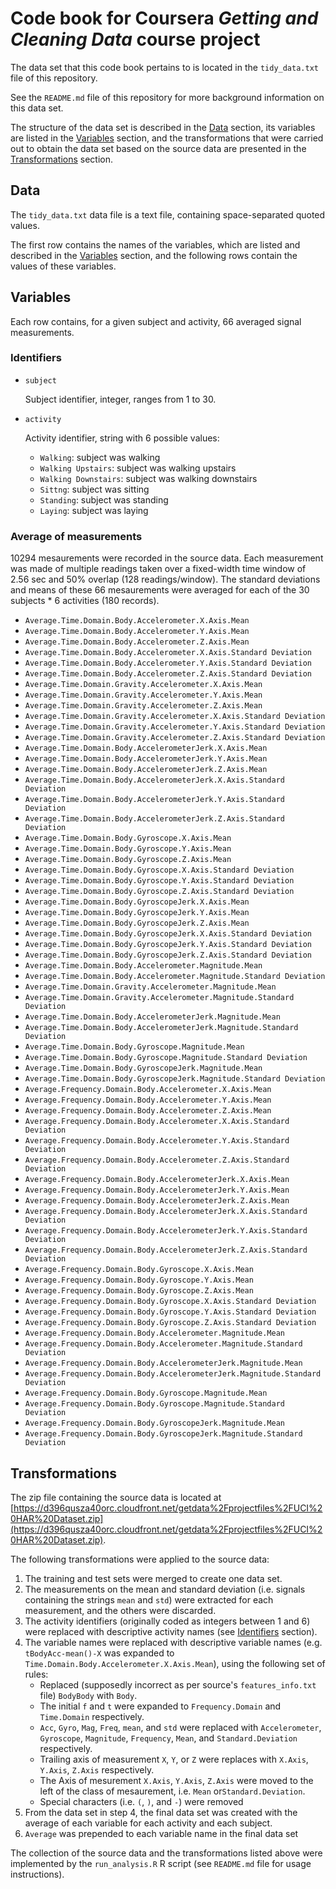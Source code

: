 # Code book for Coursera *Getting and Cleaning Data* course project

The data set that this code book pertains to is located in the `tidy_data.txt` file of this repository.

See the `README.md` file of this repository for more background information on this data set.

The structure of the data set is described in the [Data](#data) section, its variables are listed in the [Variables](#variables) section, and the transformations that were carried out to obtain the data set based on the source data are presented in the [Transformations](#transformations) section.

## Data <a name="data"></a>

The `tidy_data.txt` data file is a text file, containing space-separated quoted values.

The first row contains the names of the variables, which are listed and described in the [Variables](#variables) section, and the following rows contain the values of these variables. 

## Variables <a name="variables"></a>

Each row contains, for a given subject and activity, 66 averaged signal measurements.

### Identifiers <a name="identifiers"></a>

- `subject`

	Subject identifier, integer, ranges from 1 to 30.

- `activity`

	Activity identifier, string with 6 possible values: 
	- `Walking`: subject was walking
	- `Walking Upstairs`: subject was walking upstairs
	- `Walking Downstairs`: subject was walking downstairs
	- `Sittng`: subject was sitting
	- `Standing`: subject was standing
	- `Laying`: subject was laying

### Average of measurements <a name="average-measurements"></a>

10294 mesaurements were recorded in the source data. Each measurement was made of multiple readings taken over a fixed-width time window of 2.56 sec and 50% overlap (128 readings/window). The standard deviations and means of these 66 mesaurements were averaged for each of the 30 subjects * 6 activities (180 records).

- `Average.Time.Domain.Body.Accelerometer.X.Axis.Mean`
- `Average.Time.Domain.Body.Accelerometer.Y.Axis.Mean`
- `Average.Time.Domain.Body.Accelerometer.Z.Axis.Mean`
- `Average.Time.Domain.Body.Accelerometer.X.Axis.Standard Deviation`
- `Average.Time.Domain.Body.Accelerometer.Y.Axis.Standard Deviation`
- `Average.Time.Domain.Body.Accelerometer.Z.Axis.Standard Deviation`
- `Average.Time.Domain.Gravity.Accelerometer.X.Axis.Mean`
- `Average.Time.Domain.Gravity.Accelerometer.Y.Axis.Mean`
- `Average.Time.Domain.Gravity.Accelerometer.Z.Axis.Mean`
- `Average.Time.Domain.Gravity.Accelerometer.X.Axis.Standard Deviation`
- `Average.Time.Domain.Gravity.Accelerometer.Y.Axis.Standard Deviation`
- `Average.Time.Domain.Gravity.Accelerometer.Z.Axis.Standard Deviation`
- `Average.Time.Domain.Body.AccelerometerJerk.X.Axis.Mean`
- `Average.Time.Domain.Body.AccelerometerJerk.Y.Axis.Mean`
- `Average.Time.Domain.Body.AccelerometerJerk.Z.Axis.Mean`
- `Average.Time.Domain.Body.AccelerometerJerk.X.Axis.Standard Deviation`
- `Average.Time.Domain.Body.AccelerometerJerk.Y.Axis.Standard Deviation`
- `Average.Time.Domain.Body.AccelerometerJerk.Z.Axis.Standard Deviation`
- `Average.Time.Domain.Body.Gyroscope.X.Axis.Mean`
- `Average.Time.Domain.Body.Gyroscope.Y.Axis.Mean`
- `Average.Time.Domain.Body.Gyroscope.Z.Axis.Mean`
- `Average.Time.Domain.Body.Gyroscope.X.Axis.Standard Deviation`
- `Average.Time.Domain.Body.Gyroscope.Y.Axis.Standard Deviation`
- `Average.Time.Domain.Body.Gyroscope.Z.Axis.Standard Deviation`
- `Average.Time.Domain.Body.GyroscopeJerk.X.Axis.Mean`
- `Average.Time.Domain.Body.GyroscopeJerk.Y.Axis.Mean`
- `Average.Time.Domain.Body.GyroscopeJerk.Z.Axis.Mean`
- `Average.Time.Domain.Body.GyroscopeJerk.X.Axis.Standard Deviation`
- `Average.Time.Domain.Body.GyroscopeJerk.Y.Axis.Standard Deviation`
- `Average.Time.Domain.Body.GyroscopeJerk.Z.Axis.Standard Deviation`
- `Average.Time.Domain.Body.Accelerometer.Magnitude.Mean`
- `Average.Time.Domain.Body.Accelerometer.Magnitude.Standard Deviation`
- `Average.Time.Domain.Gravity.Accelerometer.Magnitude.Mean`
- `Average.Time.Domain.Gravity.Accelerometer.Magnitude.Standard Deviation`
- `Average.Time.Domain.Body.AccelerometerJerk.Magnitude.Mean`
- `Average.Time.Domain.Body.AccelerometerJerk.Magnitude.Standard Deviation`
- `Average.Time.Domain.Body.Gyroscope.Magnitude.Mean`
- `Average.Time.Domain.Body.Gyroscope.Magnitude.Standard Deviation`
- `Average.Time.Domain.Body.GyroscopeJerk.Magnitude.Mean`
- `Average.Time.Domain.Body.GyroscopeJerk.Magnitude.Standard Deviation`
- `Average.Frequency.Domain.Body.Accelerometer.X.Axis.Mean`
- `Average.Frequency.Domain.Body.Accelerometer.Y.Axis.Mean`
- `Average.Frequency.Domain.Body.Accelerometer.Z.Axis.Mean`
- `Average.Frequency.Domain.Body.Accelerometer.X.Axis.Standard Deviation`
- `Average.Frequency.Domain.Body.Accelerometer.Y.Axis.Standard Deviation`
- `Average.Frequency.Domain.Body.Accelerometer.Z.Axis.Standard Deviation`
- `Average.Frequency.Domain.Body.AccelerometerJerk.X.Axis.Mean`
- `Average.Frequency.Domain.Body.AccelerometerJerk.Y.Axis.Mean`
- `Average.Frequency.Domain.Body.AccelerometerJerk.Z.Axis.Mean`
- `Average.Frequency.Domain.Body.AccelerometerJerk.X.Axis.Standard Deviation`
- `Average.Frequency.Domain.Body.AccelerometerJerk.Y.Axis.Standard Deviation`
- `Average.Frequency.Domain.Body.AccelerometerJerk.Z.Axis.Standard Deviation`
- `Average.Frequency.Domain.Body.Gyroscope.X.Axis.Mean`
- `Average.Frequency.Domain.Body.Gyroscope.Y.Axis.Mean`
- `Average.Frequency.Domain.Body.Gyroscope.Z.Axis.Mean`
- `Average.Frequency.Domain.Body.Gyroscope.X.Axis.Standard Deviation`
- `Average.Frequency.Domain.Body.Gyroscope.Y.Axis.Standard Deviation`
- `Average.Frequency.Domain.Body.Gyroscope.Z.Axis.Standard Deviation`
- `Average.Frequency.Domain.Body.Accelerometer.Magnitude.Mean`
- `Average.Frequency.Domain.Body.Accelerometer.Magnitude.Standard Deviation`
- `Average.Frequency.Domain.Body.AccelerometerJerk.Magnitude.Mean`
- `Average.Frequency.Domain.Body.AccelerometerJerk.Magnitude.Standard Deviation`
- `Average.Frequency.Domain.Body.Gyroscope.Magnitude.Mean`
- `Average.Frequency.Domain.Body.Gyroscope.Magnitude.Standard Deviation`
- `Average.Frequency.Domain.Body.GyroscopeJerk.Magnitude.Mean`
- `Average.Frequency.Domain.Body.GyroscopeJerk.Magnitude.Standard Deviation`

## Transformations <a name="transformations"></a>

The zip file containing the source data is located at [https://d396qusza40orc.cloudfront.net/getdata%2Fprojectfiles%2FUCI%20HAR%20Dataset.zip](https://d396qusza40orc.cloudfront.net/getdata%2Fprojectfiles%2FUCI%20HAR%20Dataset.zip).


The following transformations were applied to the source data:

1. The training and test sets were merged to create one data set.
1. The measurements on the mean and standard deviation (i.e. signals containing the strings `mean` and `std`) were extracted for each measurement, and the others were discarded.
1. The activity identifiers (originally coded as integers between 1 and 6) were replaced with descriptive activity names (see [Identifiers](#identifiers) section).
1. The variable names were replaced with descriptive variable names (e.g. `tBodyAcc-mean()-X` was expanded to `Time.Domain.Body.Accelerometer.X.Axis.Mean`), using the following set of rules:
	- Replaced (supposedly incorrect as per source's `features_info.txt` file) `BodyBody` with `Body`.
	- The initial `f` and `t` were expanded to `Frequency.Domain` and `Time.Domain` respectively.
	- `Acc`, `Gyro`, `Mag`, `Freq`, `mean`, and `std` were replaced with `Accelerometer`, `Gyroscope`, `Magnitude`, `Frequency`, `Mean`, and `Standard.Deviation` respectively.
	- Trailing axis of measurement `X`, `Y`, or `Z` were replaces with `X.Axis`, `Y.Axis`, `Z.Axis` respectively.
	- The Axis of mesurement `X.Axis`, `Y.Axis`, `Z.Axis` were moved to the left of the class of mesaurement, i.e. `Mean` or`Standard.Deviation`.
	- Special characters (i.e. `(`, `)`, and `-`) were removed
1. From the data set in step 4, the final data set was created with the average of each variable for each activity and each subject.
1. `Average` was prepended to each variable name in the final data set

The collection of the source data and the transformations listed above were implemented by the `run_analysis.R` R script (see `README.md` file for usage instructions).